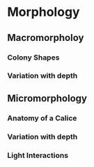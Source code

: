 # Morphology

## Macromorpholoy

### Colony Shapes

### Variation with depth&#x20;

## Micromorphology&#x20;

### Anatomy of a Calice&#x20;

### Variation with depth

### Light Interactions
